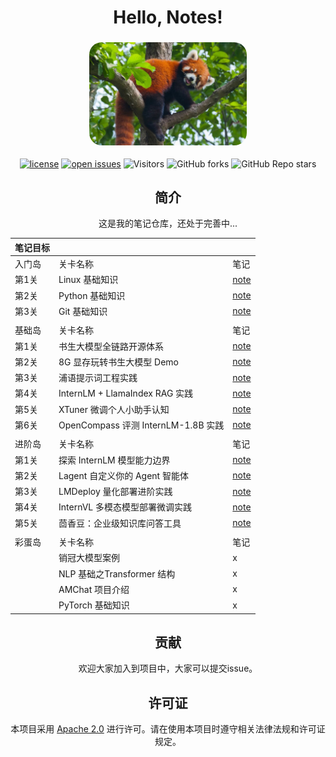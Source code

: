 <div align="center">
<h1 align="center">Hello, Notes!</h1>
<h3 align="center">
<img alt="Animal" src="./images/animal.jpg" style="width:50%; height:50%; border-radius: 20px;"> 
</h3>

[![license](https://img.shields.io/github/license/huaibovip/llm_notes.svg)](https://github.com/huaibovip/llm_notes/tree/main/LICENSE)
[![open issues](https://img.shields.io/github/issues-raw/huaibovip/llm_notes)](https://github.com/huaibovip/llm_notes/issues)
![Visitors](https://api.visitorbadge.io/api/visitors?path=huaibovip%2FDoraemon%20&countColor=%23263759&style=flat)
![GitHub forks](https://img.shields.io/github/forks/huaibovip/llm_notes)
![GitHub Repo stars](https://img.shields.io/github/stars/huaibovip/llm_notes)

## 简介

这是我的笔记仓库，还处于完善中...

|笔记目标|                                    |                       |
|:------|:-----------------------------------|:------------------------|
| 入门岛 | 关卡名称                            | 笔记                   |
| 第1关 | Linux 基础知识                      | [note](./notes/L0-Linux.md)  |
| 第2关 | Python 基础知识                     | [note](./notes/L0-Python.md) |
| 第3关 | Git 基础知识                        | [note](./notes/L0-Git.md)    |
|       |                                    |                              |
| 基础岛| 关卡名称                            | 笔记                   |
| 第1关 | 书生大模型全链路开源体系              | [note](./notes/L1-Task1.md)  |
| 第2关 | 8G 显存玩转书生大模型 Demo           | [note](./notes/L1-Task2.md)  |
| 第3关 | 浦语提示词工程实践                   | [note](./notes/L1-Task3.md)  |
| 第4关 | InternLM + LlamaIndex RAG 实践      | [note](./notes/L1-Task4.md)  |
| 第5关 | XTuner 微调个人小助手认知            | [note](./notes/L1-Task5.md)  |
| 第6关 | OpenCompass 评测 InternLM-1.8B 实践 | [note](./notes/L1-Task6.md)  |
|       |                                    |                              |
| 进阶岛| 关卡名称                            | 笔记                   |
| 第1关 | 探索 InternLM 模型能力边界           | [note](./notes/L2-Task1.md)  |
| 第2关 | Lagent 自定义你的 Agent 智能体       | [note](./notes/L2-Task2.md)  |
| 第3关 | LMDeploy 量化部署进阶实践            | [note](./notes/L2-Task3.md)  |
| 第4关 | InternVL 多模态模型部署微调实践       | [note](./notes/L2-Task4.md)  |
| 第5关 | 茴香豆：企业级知识库问答工具          | [note](./notes/L2-Task5.md)  |
|       |                                    |                              |
| 彩蛋岛| 关卡名称                            | 笔记                    |
|       | 销冠大模型案例                       |  x                      |
|       | NLP 基础之Transformer 结构           |  x                     |
|       | AMChat 项目介绍                      |  x                      |
|       | PyTorch 基础知识                     |  x                      |


## 贡献

欢迎大家加入到项目中，大家可以提交issue。


## 许可证

本项目采用 [Apache 2.0](./LICENSE) 进行许可。请在使用本项目时遵守相关法律法规和许可证规定。

</div>
